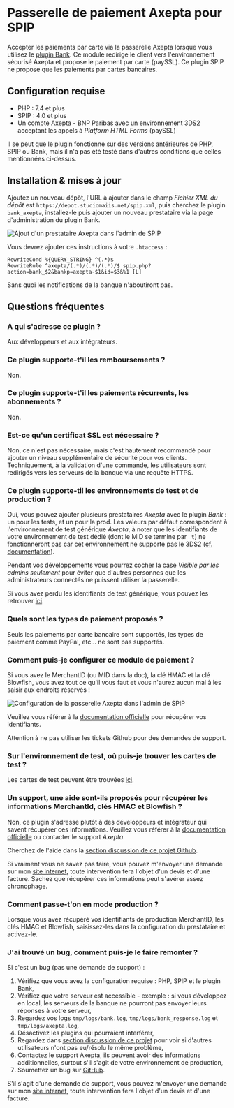 # Passerelle de paiement Axepta pour SPIP

Accepter les paiements par carte via la passerelle Axepta lorsque vous utilisez le [plugin Bank](https://contrib.spip.net/Plugin-Bank). Ce module redirige le client vers l'environnement sécurisé Axepta et propose le paiement par carte (paySSL). Ce plugin SPIP ne propose que les paiements par cartes bancaires.

## Configuration requise

* PHP : 7.4 et plus
* SPIP : 4.0 et plus
* Un compte Axepta - BNP Paribas avec un environnement 3DS2 acceptant les appels à *Platform HTML Forms* (paySSL)

Il se peut que le plugin fonctionne sur des versions antérieures de PHP, SPIP ou Bank, mais il n'a pas été testé dans d'autres conditions que celles mentionnées ci-dessus.

## Installation & mises à jour

Ajoutez un nouveau dépôt, l'URL à ajouter dans le champ *Fichier XML du dépôt* est `https://depot.studiomaiis.net/spip.xml`, puis cherchez le plugin `bank_axepta`, installez-le puis ajouter un nouveau prestataire via la page d'administration du plugin Bank.

![Ajout d'un prestataire Axepta dans l'admin de SPIP](https://depot.studiomaiis.net/screenshots/bank_axepta_ajout_presta.png "Ajout d'un prestataire Axepta dans l'admin de SPIP")

Vous devrez ajouter ces instructions à votre `.htaccess` :

```
RewriteCond %{QUERY_STRING} ^(.*)$
RewriteRule ^axepta/(.*)/(.*)/(.*)/$ spip.php?action=bank_$2&bankp=axepta-$1&id=$3&%1 [L]
```

Sans quoi les notifications de la banque n'aboutiront pas.

## Questions fréquentes

### A qui s'adresse ce plugin ?

Aux développeurs et aux intégrateurs.

### Ce plugin supporte-t'il les remboursements ?

Non.

### Ce plugin supporte-t'il les paiements récurrents, les abonnements ?

Non.

### Est-ce qu'un certificat SSL est nécessaire ?

Non, ce n'est pas nécessaire, mais c'est hautement recommandé pour ajouter un niveau supplémentaire de sécurité pour vos clients. Techniquement, à la validation d'une commande, les utilisateurs sont redirigés vers les serveurs de la banque via une requête HTTPS.

### Ce plugin supporte-til les environnements de test et de production ?

Oui, vous pouvez ajouter plusieurs prestataires *Axepta* avec le plugin *Bank* : un pour les tests, et un pour la prod. Les valeurs par défaut correspondent à l'environnement de test générique *Axepta*, à noter que les identifiants de votre environnement de test dédié (dont le MID se termine par `_t`) ne fonctionneront pas car cet environnement ne supporte pas le 3DS2 ([cf. documentation](https://docs.axepta.bnpparibas/display/DOCBNP/Test+modes)).

Pendant vos développements vous pourrez cocher la case *Visible par les admins seulement* pour éviter que d'autres personnes que les administrateurs connectés ne puissent utiliser la passerelle.

Si vous avez perdu les identifiants de test générique, vous pouvez les retrouver [ici](https://docs.axepta.bnpparibas/display/DOCBNP/3DSV2+Test+environment).

### Quels sont les types de paiement proposés ?

Seuls les paiements par carte bancaire sont supportés, les types de paiement comme PayPal, etc... ne sont pas supportés.

### Comment puis-je configurer ce module de paiement ?

Si vous avez le MerchantID (ou MID dans la doc), la clé HMAC et la clé Blowfish, vous avez tout ce qu'il vous faut et vous n'aurez aucun mal à les saisir aux endroits réservés !

![Configuration de la passerelle Axepta dans l'admin de SPIP](https://depot.studiomaiis.net/screenshots/bank_axepta_config.png "Configuration de la passerelle Axepta dans l'admin de SPIP")

Veuillez vous référer à la [documentation officielle](https://docs.axepta.bnpparibas/display/DOCBNP/Premiers+pas+avec+AXEPTA+BNP+Paribas) pour récupérer vos identifiants.

Attention à ne pas utiliser les tickets Github pour des demandes de support.

### Sur l'environnement de test, où puis-je trouver les cartes de test ?

Les cartes de test peuvent être trouvées [ici](https://docs.axepta.bnpparibas/display/DOCBNP/Test+Cards+-+Authentication).

### Un support, une aide sont-ils proposés pour récupérer les informations MerchantId, clés HMAC et Blowfish ?

Non, ce plugin s'adresse plutôt à des développeurs et intégrateur qui savent récupérer ces informations. Veuillez vous référer à la [documentation officielle](https://docs.axepta.bnpparibas/display/DOCBNP/Premiers+pas+avec+AXEPTA+BNP+Paribas) ou contacter le support *Axepta*.

Cherchez de l'aide dans la [section discussion de ce projet Github](https://github.com/studiomaiis/spip-plugin-bank-axepta/discussions).

Si vraiment vous ne savez pas faire, vous pouvez m'envoyer une demande sur mon [site internet](https://www.studiomaiis.net), toute intervention fera l'objet d'un devis et d'une facture. Sachez que récupérer ces informations peut s'avérer assez chronophage.

### Comment passe-t'on en mode production ?

Lorsque vous avez récupéré vos identifiants de production MerchantID, les clés HMAC et Blowfish, saisissez-les dans la configuration du prestataire et activez-le.

### J'ai trouvé un bug, comment puis-je le faire remonter ?

Si c'est un bug (pas une demande de support) :
1. Vérifiez que vous avez la configuration requise : PHP, SPIP et le plugin Bank,
2. Vérifiez que votre serveur est accessible - exemple : si vous développez en local, les serveurs de la banque ne pourront pas envoyer leurs réponses à votre serveur,
3. Regardez vos logs `tmp/logs/bank.log`, `tmp/logs/bank_response.log` et `tmp/logs/axepta.log`,
4. Désactivez les plugins qui pourraient interférer,
5. Regardez dans [section discussion de ce projet](https://github.com/studiomaiis/spip-plugin-bank-axepta/discussions) pour voir si d'autres utilisateurs n'ont pas eu/résolu le même problème,
6. Contactez le support Axepta, ils peuvent avoir des informations additionnelles, surtout s'il s'agit de votre environnement de production,
7. Soumettez un bug sur [GitHub](https://github.com/studiomaiis/spip-plugin-bank-axepta/issues).

S'il s'agit d'une demande de support, vous pouvez m'envoyer une demande sur mon [site internet](https://www.studiomaiis.net), toute intervention fera l'objet d'un devis et d'une facture. 


